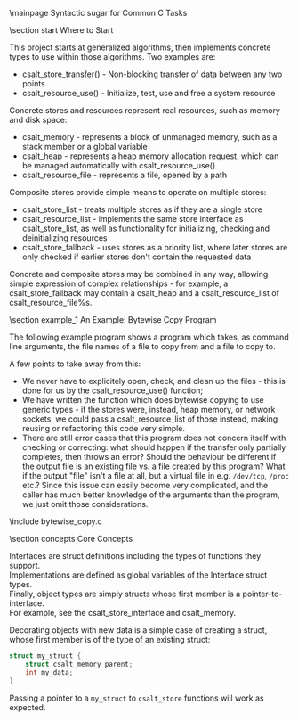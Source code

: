 \mainpage Syntactic sugar for Common C Tasks

\section start Where to Start

This project starts at generalized algorithms, then implements concrete types to use within
those algorithms. Two examples are:

- csalt_store_transfer() - Non-blocking transfer of data between any two points
- csalt_resource_use() - Initialize, test, use and free a system resource

Concrete stores and resources represent real resources, such as memory and disk space:

- csalt_memory - represents a block of unmanaged memory, such as a stack member
  or a global variable
- csalt_heap - represents a heap memory allocation request, which can be managed automatically
  with csalt_resource_use()
- csalt_resource_file - represents a file, opened by a path

Composite stores provide simple means to operate on multiple stores:

- csalt_store_list - treats multiple stores as if they are a single store
- csalt_resource_list - implements the same store interface as csalt_store_list, as well as functionality for initializing, checking and deinitializing resources
- csalt_store_fallback - uses stores as a priority list, where later stores are only
  checked if earlier stores don't contain the requested data

Concrete and composite stores may be combined in any way, allowing simple expression of
complex relationships - for example, a csalt_store_fallback may contain a csalt_heap and a
csalt_resource_list of csalt_resource_file%s.

\section example_1 An Example: Bytewise Copy Program

The following example program shows a program which takes, as command line arguments,
the file names of a file to copy from and a file to copy to.

A few points to take away from this:

- We never have to explicitely open, check, and clean up the files - 
this is done for us by the csalt_resource_use() function;
- We have written the function which does bytewise copying to use generic
types - if the stores were, instead, heap memory, or network sockets, we
could pass a csalt_resource_list of those instead, making reusing or refactoring
this code very simple.
- There are still error cases that this program does not concern itself with
checking or correcting: what should happen if the transfer only partially completes,
then throws an error? Should the behaviour be different if the output file is an
existing file vs. a file created by this program? What if the output "file" isn't
a file at all, but a virtual file in e.g. `/dev/tcp`, `/proc` etc.?
Since this issue can easily become very complicated, and the caller has much better
knowledge of the arguments than the program, we just omit those considerations.

\include bytewise_copy.c

\section concepts Core Concepts

Interfaces are struct definitions including the types of functions they support.  
Implementations are defined as global variables of the Interface struct types.  
Finally, object types are simply structs whose first member is a pointer-to-interface.  
For example, see the csalt_store_interface and csalt_memory.  

Decorating objects with new data is a simple case of creating a struct, whose first member
is of the type of an existing struct:

```cpp
struct my_struct {
	struct csalt_memory parent;
	int my_data;
}
```

Passing a pointer to a `my_struct` to `csalt_store` functions will work as expected.
